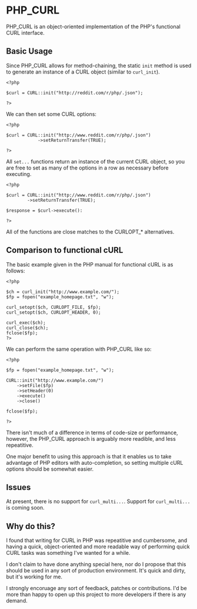 # PHP_CURL

PHP_CURL is an object-oriented implementation of the PHP's functional CURL interface.

## Basic Usage

Since PHP_CURL allows for method-chaining, the static `init` method is used to
generate an instance of a CURL object (similar to `curl_init`).

    <?php
	
	$curl = CURL::init("http://reddit.com/r/php/.json");

    ?>

We can then set some CURL options:

    <?php

    $curl = CURL::init("http://www.reddit.com/r/php/.json")
                ->setReturnTransfer(TRUE);

    ?>

All `set...` functions return an instance of the current CURL object, so you
are free to set as many of the options in a row as necessary before executing.

    <?php

    $curl = CURL::init("http://www.reddit.com/r/php/.json")
            ->setReturnTransfer(TRUE);

    $response = $curl->execute():

    ?>

All of the functions are close matches to the CURLOPT_* alternatives.

## Comparison to functional cURL

The basic example given in the PHP manual for functional cURL is as follows:

    <?php

    $ch = curl_init("http://www.example.com/");
    $fp = fopen("example_homepage.txt", "w");

    curl_setopt($ch, CURLOPT_FILE, $fp);
    curl_setopt($ch, CURLOPT_HEADER, 0);

    curl_exec($ch);
    curl_close($ch);
    fclose($fp);
    ?>

We can perform the same operation with PHP_CURL like so:

    <?php

    $fp = fopen("example_homepage.txt", "w");

    CURL::init("http://www.example.com/")
        ->setFile($fp)
        ->setHeader(0)
        ->execute()
        ->close()

    fclose($fp);

    ?>

There isn't much of a difference in terms of code-size or performance, however,
the PHP_CURL approach is arguably more readible, and less repeatitive.

One major benefit to using this approach is that it enables us to take advantage
of PHP editors with auto-completion, so setting multiple cURL options should be
somewhat easier.

## Issues

At present, there is no support for `curl_multi...`. Support for `curl_multi...`
is coming soon.

## Why do this?

I found that writing for CURL in PHP was repeatitive and cumbersome, and 
having a quick, object-oriented and more readable way of performing quick CURL
tasks was something I've wanted for a while.

I don't claim to have done anything special here, nor do I propose that this
should be used in any sort of production environment. It's quick and dirty, but
it's working for me.

I strongly encoruage any sort of feedback, patches or contributions. I'd be more
than happy to open up this project to more developers if there is any demand.